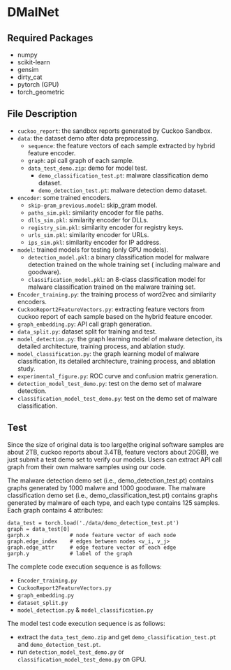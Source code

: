 # DMalNet

## Required Packages

- numpy
- scikit-learn
- gensim  
- dirty_cat
- pytorch (GPU)
- torch_geometric

## File Description
- `cuckoo_report`: the sandbox reports generated by Cuckoo Sandbox.
- `data`: the dataset demo after data preprocessing.
    - `sequence`: the feature vectors of each sample extracted by hybrid feature encoder.
    - `graph`: api call graph of each sample.
    - `data_test_demo.zip`: demo for model test.
        - `demo_classification_test.pt`: malware classification demo dataset.
        - `demo_detection_test.pt`: malware detection demo dataset.
- `encoder`: some trained encoders.
    - `skip-gram_previous.model`: skip_gram model.
    - `paths_sim.pkl`: similarity encoder for file paths.
    - `dlls_sim.pkl`: similarity encoder for DLLs.
    - `registry_sim.pkl`: similarity encoder for registry keys.
    - `urls_sim.pkl`: similarity encoder for URLs.
    - `ips_sim.pkl`: similarity encoder for IP address.
- `model`: trained models for testing (only GPU models).
    - `detection_model.pkl`: a binary classification model for malware detection trained on the whole training set (
      including malware and goodware).
    - `classification_model.pkl`: an 8-class classification model for malware classification trained on the malware training set.
- `Encoder_training.py`: the training process of word2vec and similarity encoders.
- `CuckooReport2FeatureVectors.py`: extracting feature vectors from cuckoo report of each sample based on the hybrid feature encoder.
- `graph_embedding.py`: API call graph generation.
- `data_split.py`: dataset split for training and test.
- `model_detection.py`: the graph learning model of malware detection, its detailed architecture, training process, and ablation study.
- `model_classification.py`: the graph learning model of malware classification, its detailed architecture, training process, and ablation study.  
- `experimental_figure.py`: ROC curve and confusion matrix generation.   
- `detection_model_test_demo.py`: test on the demo set of malware detection.
- `classification_model_test_demo.py`: test on the demo set of malware classification.

## Test

Since the size of original data is too large(the original software samples are about 2TB, cuckoo reports about 3.4TB, feature vectors about 20GB), we just submit a test demo set to verify our models. Users can extract API call graph from their own malware samples using our code.

The malware detection demo set (i.e., demo_detection_test.pt) contains graphs generated by 1000 malwre and 1000 goodware.
The malware classification demo set (i.e., demo_classification_test.pt) contains graphs generated by malware of each type, and each type contains 125 samples. Each graph contains 4 attributes:
```
data_test = torch.load('./data/demo_detection_test.pt')
graph = data_test[0]
garph.x             # node feature vector of each node
graph.edge_index    # edges between nodes <v_i, v_j>
graph.edge_attr     # edge feature vector of each edge
garph.y             # label of the graph
```

The complete code execution sequence is as follows:
- `Encoder_training.py`
- `CuckooReport2FeatureVectors.py`
- `graph_embedding.py`
- `dataset_split.py`
- `model_detection.py` & `model_classification.py`

The model test code execution sequence is as follows:
- extract the `data_test_demo.zip` and get `demo_classification_test.pt` and `demo_detection_test.pt`.
- run `detection_model_test_demo.py` or `classification_model_test_demo.py` on GPU.

